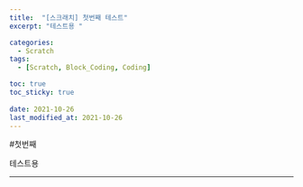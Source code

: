 ```yaml
---
title:  "[스크래치] 첫번째 테스트"
excerpt: "테스트용 "

categories:
  - Scratch
tags:
  - [Scratch, Block_Coding, Coding]

toc: true
toc_sticky: true
 
date: 2021-10-26
last_modified_at: 2021-10-26
---
```


#첫번째

테스트용 

---


